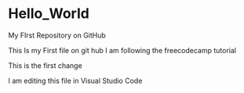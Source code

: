 # Hello_World
My FIrst Repository on GitHub

This Is my First file on git hub
I am following the freecodecamp tutorial

This is the first change

I am editing this file in Visual Studio Code

